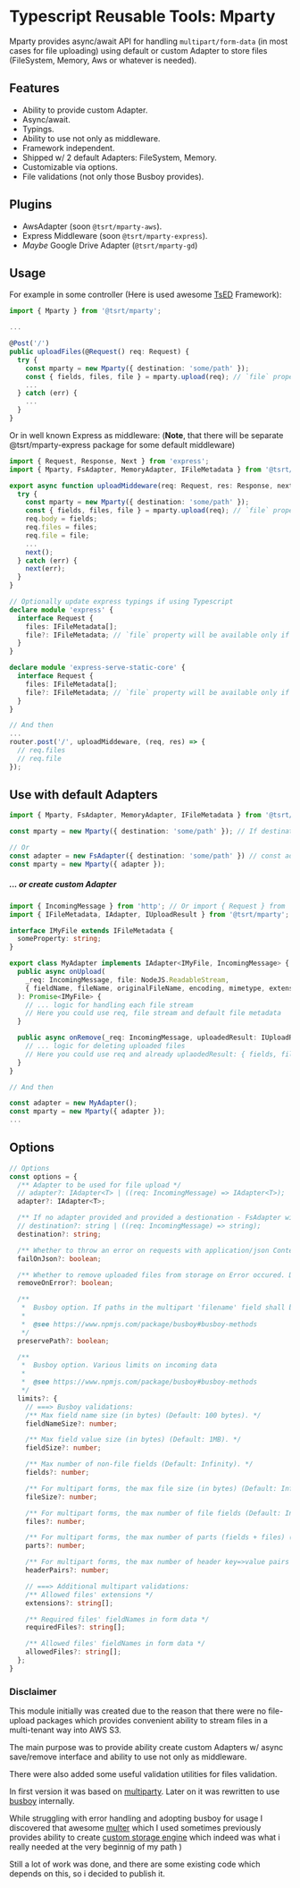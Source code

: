 # Typescript Reusable Tools: Mparty

Mparty provides async/await API for handling `multipart/form-data` (in most cases for file uploading) using default or custom Adapter to store files (FileSystem, Memory, Aws or whatever is needed).
## Features

 - Ability to provide custom Adapter.
 - Async/await.
 - Typings.
 - Ability to use not only as middleware.
 - Framework independent.
 - Shipped w/ 2 default Adapters: FileSystem, Memory.
 - Customizable via options.
 - File validations (not only those Busboy provides).

## Plugins

 - AwsAdapter (soon `@tsrt/mparty-aws`).
 - Express Middleware (soon `@tsrt/mparty-express`).
 - _Maybe_ Google Drive Adapter (`@tsrt/mparty-gd`)

## Usage

For example in some controller (Here is used awesome [TsED](https://tsed.io/) Framework):
```ts
import { Mparty } from '@tsrt/mparty';

...

@Post('/')
public uploadFiles(@Request() req: Request) {
  try {
    const mparty = new Mparty({ destination: 'some/path' });
    const { fields, files, file } = mparty.upload(req); // `file` property will be available only if there were uploaded 1 file
    ...
  } catch (err) {
    ...
  }
}
```

Or in well known Express as middleware:
(__Note__, that there will be separate @tsrt/mparty-express package for some default middleware)
```ts
import { Request, Response, Next } from 'express';
import { Mparty, FsAdapter, MemoryAdapter, IFileMetadata } from '@tsrt/mparty';

export async function uploadMiddeware(req: Request, res: Response, next: Next): Promise<void> {
  try {
    const mparty = new Mparty({ destination: 'some/path' });
    const { fields, files, file } = mparty.upload(req); // `file` property will be available only if there were uploaded 1 file
    req.body = fields;
    req.files = files;
    req.file = file;
    ...
    next();
  } catch (err) {
    next(err);
  }
}

// Optionally update express typings if using Typescript
declare module 'express' {
  interface Request {
    files: IFileMetadata[];
    file?: IFileMetadata; // `file` property will be available only if there were uploaded 1 file
  }
}

declare module 'express-serve-static-core' {
  interface Request {
    files: IFileMetadata[];
    file?: IFileMetadata; // `file` property will be available only if there were uploaded 1 file
  }
}

// And then
...
router.post('/', uploadMiddeware, (req, res) => {
  // req.files
  // req.file
});
```

## Use with default Adapters

```ts
import { Mparty, FsAdapter, MemoryAdapter, IFileMetadata } from '@tsrt/mparty';

const mparty = new Mparty({ destination: 'some/path' }); // If destination only provided the FsAdapter will be used by default.

// Or
const adapter = new FsAdapter({ destination: 'some/path' }) // const adapter = new MemoryAdapter()
const mparty = new Mparty({ adapter });
```

##### ... or create custom Adapter

```ts
import { IncomingMessage } from 'http'; // Or import { Request } from 'express or other compatible
import { IFileMetadata, IAdapter, IUploadResult } from '@tsrt/mparty';

interface IMyFile extends IFileMetadata {
  someProperty: string;
}

export class MyAdapter implements IAdapter<IMyFile, IncomingMessage> {
  public async onUpload(
    _req: IncomingMessage, file: NodeJS.ReadableStream,
    { fieldName, fileName, originalFileName, encoding, mimetype, extension }: IFileMetadata,
  ): Promise<IMyFile> {
    // ... logic for handling each file stream
    // Here you could use req, file stream and default file metadata
  }

  public async onRemove(_req: IncomingMessage, uploadedResult: IUploadResult<IMyFile>): Promise<void> {
    // ... logic for deleting uploaded files
    // Here you could use req and already uplaodedResult: { fields, files, file? } 
  }
}

// And then

const adapter = new MyAdapter();
const mparty = new Mparty({ adapter });
...

```

## Options

```ts
// Options
const options = {
  /** Adapter to be used for file upload */
  // adapter?: IAdapter<T> | ((req: IncomingMessage) => IAdapter<T>);
  adapter?: IAdapter<T>;

  /** If no adapter provided and provided a destionation - FsAdapter will be used for provided destionation */
  // destination?: string | ((req: IncomingMessage) => string);
  destination?: string;

  /** Whether to throw an error on requests with application/json Content-Type. Default: false  */
  failOnJson?: boolean;

  /** Whether to remove uploaded files from storage on Error occured. Default: true */
  removeOnError?: boolean;

  /**
   *  Busboy option. If paths in the multipart 'filename' field shall be preserved. (Default: false).
   *
   *  @see https://www.npmjs.com/package/busboy#busboy-methods
   */
  preservePath?: boolean;

  /**
   *  Busboy option. Various limits on incoming data
   *
   *  @see https://www.npmjs.com/package/busboy#busboy-methods
   */
  limits?: {
    // ===> Busboy validations:
    /** Max field name size (in bytes) (Default: 100 bytes). */
    fieldNameSize?: number;

    /** Max field value size (in bytes) (Default: 1MB). */
    fieldSize?: number;

    /** Max number of non-file fields (Default: Infinity). */
    fields?: number;

    /** For multipart forms, the max file size (in bytes) (Default: Infinity). */
    fileSize?: number;

    /** For multipart forms, the max number of file fields (Default: Infinity). */
    files?: number;

    /** For multipart forms, the max number of parts (fields + files) (Default: Infinity). */
    parts?: number;

    /** For multipart forms, the max number of header key=>value pairs to parse Default: 2000 (same as node's http). */
    headerPairs?: number;

    // ===> Additional multipart validations:
    /** Allowed files' extensions */
    extensions?: string[];

    /** Required files' fieldNames in form data */
    requiredFiles?: string[];

    /** Allowed files' fieldNames in form data */
    allowedFiles?: string[];
  };
}
```

### Disclaimer

This module initially was created due to the reason that there were no file-upload packages which provides convenient ability to stream files in a multi-tenant way into AWS S3.

The main purpose was to provide ability create custom Adapters w/ async save/remove interface and ability to use not only as middleware.

There were also added some useful validation utilities for files validation.

In first version it was based on [multiparty](https://www.npmjs.com/package/multiparty). Later on it was rewritten to use [busboy](https://www.npmjs.com/package/busboy) internally.

While struggling with error handling and adopting busboy for usage I discovered that awesome [multer](https://www.npmjs.com/package/multer) which I used sometimes previously provides ability to create [custom storage engine](https://github.com/expressjs/multer/blob/master/StorageEngine.md) which indeed was what i really needed at the very beginnig of my path )

Still a lot of work was done, and there are some existing code which depends on this, so i decided to publish it.
